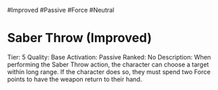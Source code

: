 #Improved 
#Passive 
#Force 
#Neutral 

# Saber Throw (Improved)
Tier: 5
Quality: Base
Activation: Passive
Ranked: No
Description: When performing the Saber Throw action, the character can choose a target within long range. If the character does so, they must spend two Force points to have the weapon return to their hand.